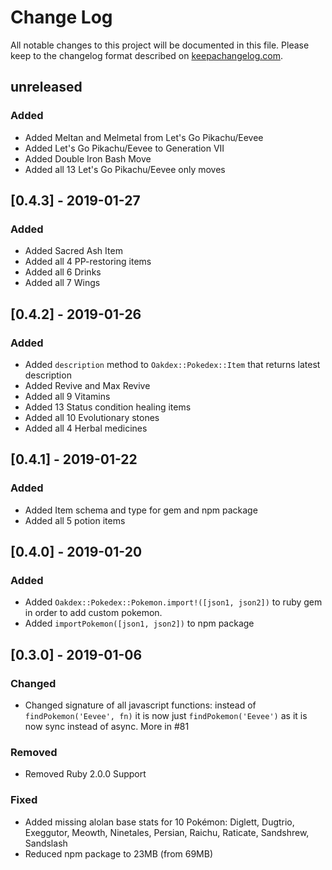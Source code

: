# Change Log
All notable changes to this project will be documented in this file.
Please keep to the changelog format described on [keepachangelog.com](http://keepachangelog.com).

## unreleased

### Added
- Added Meltan and Melmetal from Let's Go Pikachu/Eevee
- Added Let's Go Pikachu/Eevee to Generation VII
- Added Double Iron Bash Move
- Added all 13 Let's Go Pikachu/Eevee only moves

## [0.4.3] - 2019-01-27

### Added
- Added Sacred Ash Item
- Added all 4 PP-restoring items
- Added all 6 Drinks
- Added all 7 Wings

## [0.4.2] - 2019-01-26

### Added
- Added `description` method to `Oakdex::Pokedex::Item` that returns latest description
- Added Revive and Max Revive
- Added all 9 Vitamins
- Added 13 Status condition healing items
- Added all 10 Evolutionary stones
- Added all 4 Herbal medicines

## [0.4.1] - 2019-01-22

### Added
- Added Item schema and type for gem and npm package
- Added all 5 potion items


## [0.4.0] - 2019-01-20

### Added
- Added `Oakdex::Pokedex::Pokemon.import!([json1, json2])` to ruby gem in order to add custom pokemon.
- Added `importPokemon([json1, json2])` to npm package


## [0.3.0] - 2019-01-06

### Changed
- Changed signature of all javascript functions: instead of `findPokemon('Eevee', fn)` it is now just `findPokemon('Eevee')` as it is now sync instead of async. More in #81

### Removed
- Removed Ruby 2.0.0 Support

### Fixed
- Added missing alolan base stats for 10 Pokémon: Diglett, Dugtrio, Exeggutor, Meowth, Ninetales, Persian, Raichu, Raticate, Sandshrew, Sandslash
- Reduced npm package to 23MB (from 69MB)
